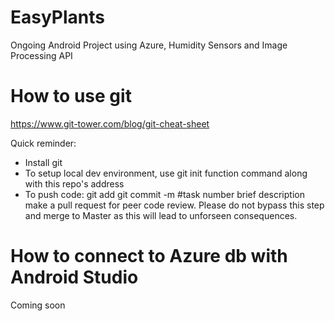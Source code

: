# EasyPlants
Ongoing Android Project using Azure, Humidity Sensors and Image Processing API 

# How to use git
https://www.git-tower.com/blog/git-cheat-sheet

Quick reminder: 
- Install git
- To setup local dev environment, use git init function command along with this repo's address
- To push code: 
git add 
git commit -m #task number brief description
make a pull request for peer code review. Please do not bypass this step and merge to Master as this will lead to unforseen consequences. 


# How to connect to Azure db with Android Studio
Coming soon 
